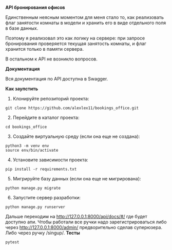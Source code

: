 **API бронирования офисов**

Единственным неясным моментом для меня стало то, как реализовать флаг занятости комнаты в модели и хранить его в виде отдельного поля в базе данных.

Поэтому я реализовал это как логику на сервере: при запросе бронирования проверяется текущая занятость комнаты, и флаг хранится только в памяти сервера.

В остальном к API не возникло вопросов.

**Документация**

Вся документация по API доступна в Swagger.

**Как заупстить**

1. Клонируйте репозиторий проекта:

  ```
  git clone https://github.com/alexlex11/bookings_office.git
  ```

2. Перейдите в каталог проекта:

  ```
  cd bookings_office
  ```

3. Создайте виртуальную среду (если она еще не создана):

  ```
  python3 -m venv env
  source env/bin/activate
  ```

4. Установите зависимости проекта:

  ```
  pip install -r requirements.txt
  ```

5. Мигрируйте базу данных (если она еще не мигрирована):

  ```
  python manage.py migrate
  ```


6. Запустите сервер разработки:

  ```
  python manage.py runserver
  ```
Дальше переходим на http://127.0.0.1:8000/api/docs/#/ где будет доступно апи.
Чтобы работали все ручки надо зарегистрироваться либо через http://127.0.0.1:8000/admin/ предворительно сделав суперюзера.
Либо через ручку /singup/.
**Тесты**

  ```
  pytest
  ```
